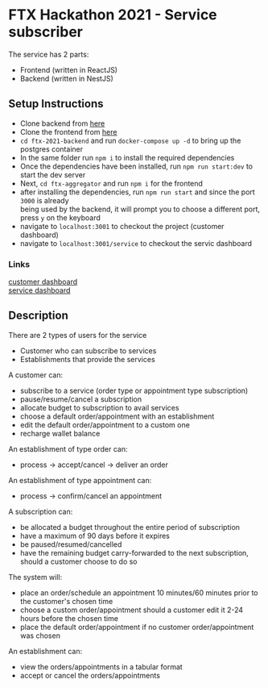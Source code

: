 # FTX Hackathon 2021 - Service subscriber
The service has 2 parts:  
- Frontend (written in ReactJS)  
- Backend (written in NestJS)  

## Setup Instructions
- Clone backend from [here](https://github.com/bitsatebyte/ftx-2021-backend)
- Clone the frontend from [here](https://github.com/iamkrmn/ftx-aggregator)
- `cd ftx-2021-backend` and run `docker-compose up -d` to bring up the postgres container
- In the same folder run `npm i` to install the required dependencies
- Once the dependencies have been installed, run `npm run start:dev` to start the dev server
- Next, `cd ftx-aggregator` and run `npm i` for the frontend
- after installing the dependencies, run `npm run start` and since the port `3000` is already  
being used by the backend, it will prompt you to choose a different port, press `y` on the keyboard
- navigate to `localhost:3001` to checkout the project (customer dashboard)
- navigate to `localhost:3001/service` to checkout the servic dashboard

### Links
[customer dashboard](http://localhost:3001)  
[service dashboard](http://localhost:3001/service)

## Description
There are 2 types of users for the service  
- Customer who can subscribe to services  
- Establishments that provide the services  

A customer can:  
- subscribe to a service (order type or appointment type subscription)  
- pause/resume/cancel a subscription  
- allocate budget to subscription to avail services  
- choose a default order/appointment with an establishment
- edit the default order/appointment to a custom one
- recharge wallet balance

An establishment of type order can:
- process -> accept/cancel -> deliver an order

An establishment of type appointment can:  
- process -> confirm/cancel an appointment  

A subscription can:
- be allocated a budget throughout the entire period of subscription
- have a maximum of 90 days before it expires
- be paused/resumed/cancelled
- have the remaining budget carry-forwarded to the next subscription, should a customer choose to do so

The system will:
- place an order/schedule an appointment 10 minutes/60 minutes prior to the customer's chosen time
- choose a custom order/appointment should a customer edit it 2-24 hours before the chosen time
- place the default order/appointment if no customer order/appointment was chosen

An establishment can:
- view the orders/appointments in a tabular format
- accept or cancel the orders/appointments
